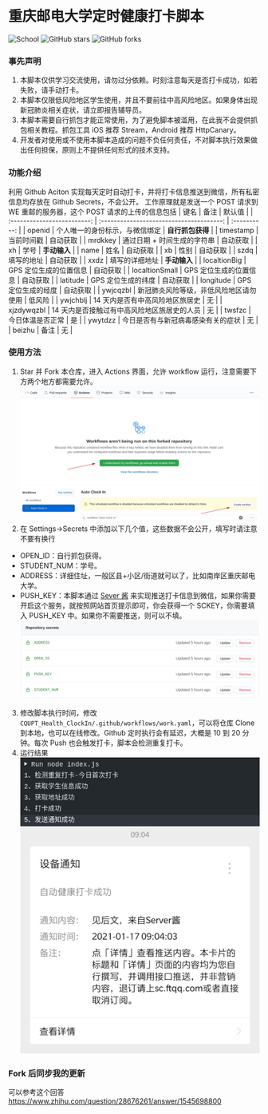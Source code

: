# 重庆邮电大学定时健康打卡脚本

![School](https://img.shields.io/badge/School-CQUPT-green.svg)
![GitHub stars](https://img.shields.io/github/stars/ourongxing/CQUPT-Health-ClockIn)
![GitHub forks](https://img.shields.io/github/forks/ourongxing/CQUPT-Health-ClockIn)

### 事先声明

1. 本脚本仅供学习交流使用，请勿过分依赖。时刻注意每天是否打卡成功，如若失败，请手动打卡。
2. 本脚本仅限低风险地区学生使用，并且不要前往中高风险地区。如果身体出现新冠肺炎相关症状，请立即报告辅导员。
3. 本脚本需要自行抓包才能正常使用，为了避免脚本被滥用，在此我不会提供抓包相关教程。抓包工具 iOS 推荐 Stream，Android 推荐 HttpCanary。
4. 开发者对使用或不使用本脚本造成的问题不负任何责任，不对脚本执行效果做出任何担保，原则上不提供任何形式的技术支持。

### 功能介绍

利用 Github Aciton 实现每天定时自动打卡，并将打卡信息推送到微信，所有私密信息均存放在 Github Secrets，不会公开。
工作原理就是发送一个 POST 请求到 WE 重邮的服务器，这个 POST 请求的上传的信息包括
| 键名                        | 备注                                        | 默认值           |
| :-------------------------: | :--------------------------------------:    | :----------:     |
| openid                      | 个人唯一的身份标示，与微信绑定                          | **自行抓包获得** |
| timestamp                   | 当前时间戳                                  | 自动获取         |
| mrdkkey                     | 通过日期 + 时间生成的字符串                    | 自动获取 |
| xh                          | 学号                                        | **手动输入**     |
| name                        | 姓名                                        | 自动获取         |
| xb                          | 性别                                        | 自动获取         |
| szdq                        | 填写的地址                                  | 自动获取         |
| xxdz                        | 填写的详细地址                              | **手动输入**     |
| localtionBig                | GPS 定位生成的位置信息                      | 自动获取         |
| localtionSmall              | GPS 定位生成的位置信息                      | 自动获取         |
| latitude                    | GPS 定位生成的纬度                          | 自动获取         |
| longitude                   | GPS 定位生成的经度                          | 自动获取         |
| ywjcqzbl                    | 新冠肺炎风险等级，非低风险地区请勿使用      | 低风险           |
| ywjchblj                    | 14 天内是否有中高风险地区旅居史             | 无               |
| xjzdywqzbl                  | 14 天内是否接触过有中高风险地区旅居史的人员 | 无               |
| twsfzc                      | 今日体温是否正常                            | 是               |
| ywytdzz                     | 今日是否有与新冠病毒感染有关的症状          | 无               |
| beizhu                      | 备注                                        | 无               |

### 使用方法
1. Star 并 Fork 本仓库，进入 Actions 界面，允许 workflow 运行，注意需要下方两个地方都需要允许。  
![](./img/1.jpeg)
![](./img/2.jpeg)
2. 在 Settings->Secrets 中添加以下几个值，这些数据不会公开，填写时请注意不要有换行
  - OPEN_ID：自行抓包获得。 
  - STUDENT_NUM：学号。
  - ADDRESS：详细住址，一般区县+小区/街道就可以了，比如南岸区重庆邮电大学。
  - PUSH_KEY：本脚本通过 [Sever 酱](http://sc.ftqq.com/) 来实现推送打卡信息到微信，如果你需要开启这个服务，就按照网站首页提示即可，你会获得一个 SCKEY，你需要填入 PUSH_KEY 中。如果你不需要推送，则可以不填。 
![](./img/3.png)
3. 修改脚本执行时间，修改 `CQUPT_Health_ClockIn/.github/workflows/work.yaml`，可以将仓库 Clone 到本地，也可以在线修改。Github 定时执行会有延迟，大概是 10 到 20 分钟。每次 Push 也会触发打卡，脚本会检测重复打卡。
4. 运行结果  
![](./img/4.jpeg)
![](./img/5.jpeg)

### Fork 后同步我的更新
可以参考这个回答  
https://www.zhihu.com/question/28676261/answer/1545698800
